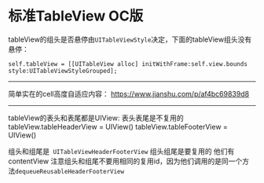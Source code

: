 #  标准TableView OC版

tableView的组头是否悬停由`UITableViewStyle`决定，下面的tableView组头没有悬停：
```
self.tableView = [[UITableView alloc] initWithFrame:self.view.bounds style:UITableViewStyleGrouped];
```

---
简单实在的cell高度自适应内容：
https://www.jianshu.com/p/af4bc69839d8

---


tableView的表头和表尾都是UIView:
表头表尾是不复用的
tableView.tableHeaderView = UIView()
tableView.tableFooterView = UIView()


组头和组尾是` UITableViewHeaderFooterView`
组头组尾是要复用的
他们有contentView
注意组头和组尾不要用相同的复用id，因为他们调用的是同一个方法`dequeueReusableHeaderFooterView`
